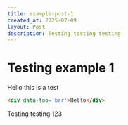 ```yaml
---
title: example-post-1
created_at: 2025-07-09
layout: Post
description: Testing testing testing
---
```

# Testing example 1

Hello this is a test

```html
<div data-foo='bar'>Hello</div>
```

Testing testing 123